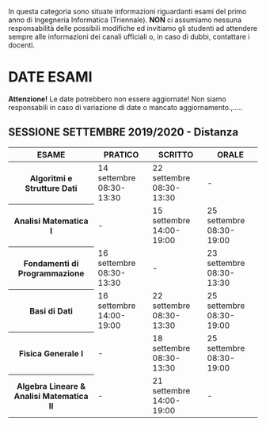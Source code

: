 In questa categoria sono situate informazioni riguardanti esami del primo anno di Ingegneria Informatica (Triennale). **NON** ci assumiamo nessuna responsabilità delle possibili modifiche ed invitiamo gli studenti ad attendere sempre alle informazioni dei canali ufficiali o, in caso di dubbi, contattare i docenti.

# DATE ESAMI

**Attenzione!** Le date potrebbero non essere aggiornate! Non siamo responsabili in caso di variazione di date o mancato aggiornamento.,.....



## SESSIONE SETTEMBRE 2019/2020 - Distanza

<div>
<table>
    <thread>
        <tr>
            <th>ESAME</th><th>PRATICO</th><th>SCRITTO</th><th>ORALE</th>
        </tr>
    </thread>
    <tbody>
        <tr><th>Algoritmi e Strutture Dati</th><td>14 settembre 08:30-13:30</td><td>22 settembre 08:30-13:30</td><td>-</td></tr>
        <tr><th>Analisi Matematica I</th><td>-</td><td>15 settembre 14:00-19:00</td><td>25 settembre 08:30-19:00</td></tr>
        <tr><th>Fondamenti di Programmazione</th><td>16 settembre 08:30-13:30</td><td>-</td><td>23 settembre 08:30-13:30</td></tr>
        <tr><th>Basi di Dati</th><td>16 settembre 14:00-19:00</td><td>22 settembre 08:30-13:30</td><td>25 settembre 08:30-19:00</td></tr>
        <tr><th>Fisica Generale I</th><td>-</td><td>18 settembre 08:30-13:30</td><td>25 settembre 08:30-19:00</td></tr>
        <tr><th>Algebra Lineare & Analisi Matematica II</th><td>-</td><td>21 settembre 14:00-19:00</td><td>-</td></tr>
</div>
